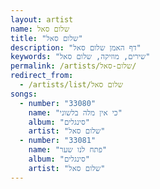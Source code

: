 ```yaml
---
layout: artist
name: שלום סאל
title: "שלום סאל"
description: "דף האמן שלום סאל"
keywords: "שירים, מוזיקה, שלום סאל"
permalink: /artists/שלום-סאל/
redirect_from:
  - /artists/list/שלום סאל
songs:
  - number: "33080"
    name: "כי אין מלה בלשוני"
    album: "סינגלים"
    artist: "שלום סאל"
  - number: "33081"
    name: "פתח לנו שער"
    album: "סינגלים"
    artist: "שלום סאל"
---
```


